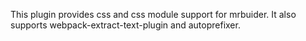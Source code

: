 This plugin provides css and css module support for mrbuider.  It also
supports webpack-extract-text-plugin and autoprefixer.
